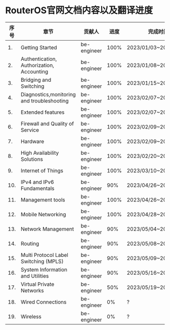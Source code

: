 <!--
 * @Author: be-engineer 41234995@qq.com
 * @Date: 2023-05-16 17:31:38
 * @LastEditors: be-engineer 41234995@qq.com
 * @LastEditTime: 2023-05-19 22:12:09
 * @FilePath: /MikroTik-doc-cn/source/translation.md
 * @Description: 这是默认设置,请设置`customMade`, 打开koroFileHeader查看配置 进行设置: https://github.com/OBKoro1/koro1FileHeader/wiki/%E9%85%8D%E7%BD%AE
-->
# RouterOS官网文档内容以及翻译进度

| 序号 | 章节                                        | 贡献人      | 进度 | 完成时间              |
| ---- | ------------------------------------------- | ----------- | ---- | --------------------- |
| 1.   | Getting Started                             | be-engineer | 100% | 2023/01/03~2023/01/08 |
| 2.   | Authentication,  Authorization,  Accounting | be-engineer | 100% | 2023/01/08~2023/01/15 |
| 3.   | Bridging and Switching                      | be-engineer | 100% | 2023/01/15~2023/02/07 |
| 4.   | Diagnostics,monitoring and troubleshooting  | be-engineer | 100% | 2023/02/07~2023/02/10 |
| 5.   | Extended features                           | be-engineer | 100% | 2023/02/07~2023/02/10 |
| 6.   | Firewall and Quality of Service             | be-engineer | 100% | 2023/02/09~2023/02/16 |
| 7.   | Hardware                                    | be-engineer | 100% | 2023/02/09~2023/02/16 |
| 8.   | High Availability Solutions                 | be-engineer | 100% | 2023/02/20~2023/03/06 |
| 9.   | Internet of Things                          | be-engineer | 100% | 2023/03/10~2023/04/26 |
| 10.  | IPv4 and IPv6 Fundamentals                  | be-engineer | 90%  | 2023/04/26~2023/04/26 |
| 11.  | Management tools                            | be-engineer | 100% | 2023/04/26~2023/04/28 |
| 12.  | Mobile Networking                           | be-engineer | 100% | 2023/04/28~2023/04/28 |
| 13.  | Network Management                          | be-engineer | 90%  | 2023/05/04~2023/05/05 |
| 14.  | Routing                                     | be-engineer | 90%  | 2023/05/08~2023/05/12 |
| 15.  | Multi Protocol Label Switching (MPLS)       | be-engineer | 90%  | 2023/05/09~2023/05/15 |
| 16.  | System Information and Utilities            | be-engineer | 90%  | 2023/05/16~2023/05/19 |
| 17.  | Virtual Private Networks                    | be-engineer | 50%  | 2023/05/19~2023/05/?  |
| 18.  | Wired Connections                           | be-engineer | 0%   | ?                     |
| 19.  | Wireless                                    | be-engineer | 0%   | ?                     |
